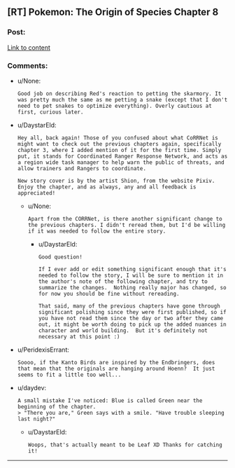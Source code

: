## [RT] Pokemon: The Origin of Species Chapter 8

### Post:

[Link to content](https://www.fanfiction.net/s/9794740/8/Pokemon-The-Origin-of-Species)

### Comments:

- u/None:
  ```
  Good job on describing Red's reaction to petting the skarmory. It was pretty much the same as me petting a snake (except that I don't need to pet snakes to optimize everything). Overly cautious at first, curious later.
  ```

- u/DaystarEld:
  ```
  Hey all, back again! Those of you confused about what CoRRNet is might want to check out the previous chapters again, specifically chapter 3, where I added mention of it for the first time. Simply put, it stands for Coordinated Ranger Response Network, and acts as a region wide task manager to help warn the public of threats, and allow trainers and Rangers to coordinate.

  New story cover is by the artist Shion, from the website Pixiv. Enjoy the chapter, and as always, any and all feedback is appreciated!
  ```

  - u/None:
    ```
    Apart from the CORRNet, is there another significant change to the previous chapters. I didn't reread them, but I'd be willing if it was needed to follow the entire story.
    ```

    - u/DaystarEld:
      ```
      Good question! 

      If I ever add or edit something significant enough that it's needed to follow the story, I will be sure to mention it in the author's note of the following chapter, and try to summarize the changes.  Nothing really major has changed, so for now you should be fine without rereading.

      That said, many of the previous chapters have gone through significant polishing since they were first published, so if you have not read them since the day or two after they came out, it might be worth doing to pick up the added nuances in character and world building.  But it's definitely not necessary at this point :)
      ```

- u/PeridexisErrant:
  ```
  Soooo, if the Kanto Birds are inspired by the Endbringers, does that mean that the originals are hanging around Hoenn?  It just seems to fit a little too well...
  ```

- u/daydev:
  ```
  A small mistake I've noticed: Blue is called Green near the beginning of the chapter.
  > "There you are," Green says with a smile. "Have trouble sleeping last night?"
  ```

  - u/DaystarEld:
    ```
    Woops, that's actually meant to be Leaf XD Thanks for catching it!
    ```

---

